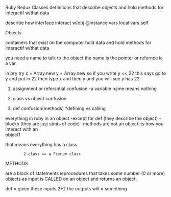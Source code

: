 Ruby Redux
Classes
  definitions that describe objects and hold methods for interactif w/that data

  describe how interface interact w/obj
  @instance vars
  local vars
  self

Objects

containers that exist on the computer
hold data and hold methods for interactif w/that data

you need a name to talk to the object
the name is the pointer or refernce ie a var.

in pry try 
x = Array.new
y = Array.new
so if you write 
y <<  22 
this says go to y and put in 22
then type x and then y and you will see y has 22

1. assignment or refersntial confusion
  -a variable name means nothing

2. class vs object confusion

3. def confusion(methods)
    *defining vs calling

everything in ruby in an object 
   -except for def (they describe the object)
   -blocks (they are just stmts of code)
  -methods are not an object its how you interact with an    
   object1

that means everything has a class

            2.class == a Fixnum class


METHODS

are a block of statements ieprocedures that takes some number (0 or more) objects as input is CALLED on an object and returns an object.

def = given these inputs 2+2 the outputs will = something 
















